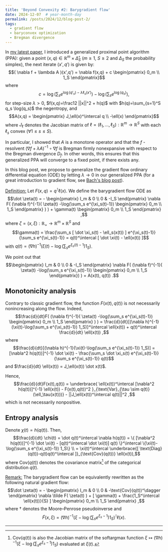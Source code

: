 ```yaml
---
title: 'Beyond Convexity #2: Barygradient flow'
date: 2024-12-07  # year-month-day
permalink: /posts/2024/12/blog-post-2/
tags:
  - gradient flow
  - baryconvex optimization
  - Bregman divergence
---
```


In [my latest paper](https://arxiv.org/pdf/2411.00928), I introduced a generalized proximal point algorithm (PPA): given a point $(x,q) \in \mathbb{R}^m \times \mathring \Delta_S$ ($m\ge 1$, $S \ge 2$ and $\Delta_S$ the probability simplex), the next iterate $(x',q')$ is given by:
$$( \nabla f + \lambda A )(x',q') = \nabla f(x,q) + c \begin{pmatrix} 0_m \\ 1_S \end{pmatrix}$$
where $$c = \log(\sum_s e^{\log(q'_s)-\lambda \ell_s(x')}) -\log(\sum_s e^{\log(q_s)}),$$ 
for step-size $\lambda>0$, $f(x,q)=\frac12 ||x||^2 + h(q)$ with $h(q)=\sum_{s=1}^S q_s \log(q_s)$ the negentropy, and
$$A(x,q) = \begin{pmatrix}
J_\ell(x)^\intercal q \\
-\ell(x)
\end{pmatrix}$$
where $J_\ell$ denotes the Jacobian matrix of $\ell=(\ell_1,\dots,\ell_S):\mathbb{R}^m \rightarrow \mathbb{R}^S$ with each $\ell_s$ convex ($\forall 1\le s \le S$).

In particular, I showed that $A$ is a monotone operator and that the $f$ -resolvent $(\nabla f + \lambda A)^{-1} \circ \nabla f$ is Bregman firmly nonexpansive with respect to the Bregman divergence $D_f$.
In other words, this ensures that this generalized PPA will converge to a fixed point, if there exists any.

In this blog post, we propose to generalize the gradient flow ordinary differential equation (ODE) by letting $\lambda \rightarrow 0$ in our generalized PPA (for a great introduction to gradient flow, see [Bach's blog post](https://francisbach.com/gradient-flows/)).

<u>Definition:</u> Let $F(x,q) = q^\intercal \ell(x)$. We define the barygradient flow ODE as
$$\dot \zeta(t) = - \begin{pmatrix}
I_m & 0 \\
0 & -I_S
\end{pmatrix} \nabla F( (\nabla f)^{-1}( \zeta(t) -\log(\sum_s e^{\xi_s(t)-1}) \begin{pmatrix} 0_m \\ 1_S \end{pmatrix} ) ) + \gamma(t) \begin{pmatrix} 0_m \\ 1_S \end{pmatrix} ,$$
where $\zeta = (x,\xi) : \mathbb{R}_+ \rightarrow \mathbb{R}^m \times \mathbb{R}^S$ and
$$\gamma(t) = \frac{\sum_s [ \dot \xi_s(t) - \ell_s(x(t)) ] e^{\xi_s(t)-1}}{\sum_s e^{\xi_s(t)-1}} = q(t)^\intercal [ \dot \xi(t) - \ell(x(t)) ]$$
with $q(t)=(\nabla h)^{-1}(\xi(t)-\log(\sum_s e^{\xi_s(t)-1}) 1_S)$.

We point out that 
$$\begin{pmatrix}
I_m & 0 \\
0 & -I_S
\end{pmatrix} \nabla F( (\nabla f)^{-1}( \zeta(t) -\log(\sum_s e^{\xi_s(t)-1}) \begin{pmatrix} 0_m \\ 1_S \end{pmatrix}) ) = A(x(t), q(t)) .$$

## Monotonicity analysis

Contrary to classic gradient flow, the function $F(x(t),q(t))$ is not necessarily nonincreasing along the flow.
Indeed,
$$\frac{d}{dt}F( (\nabla f)^{-1}( \zeta(t) -\log(\sum_s e^{\xi_s(t)-1}) \begin{pmatrix} 0_m \\ 1_S \end{pmatrix} ) ) = \frac{d}{dt}[(\nabla h)^{-1}(\xi(t)-\log(\sum_s e^{\xi_s(t)-1}) 1_S)]^\intercal \ell(x(t)) + q(t)^\intercal \frac{d}{dt} \ell(x(t)) ,$$
where 
$$\frac{d}{dt}[(\nabla h)^{-1}(\xi(t)-\log(\sum_s e^{\xi_s(t)-1}) 1_S)] = [\nabla^2 h(q(t))]^{-1} \dot \xi(t) - \frac{\sum_s \dot \xi_s(t) e^{\xi_s(t)-1}}{\sum_s e^{\xi_s(t)-1}} q(t)$$
and $\frac{d}{dt} \ell(x(t)) = J_\ell(x(t)) \dot x(t)$.

Hence,
$$\frac{d}{dt}F(x(t),q(t)) = \underbrace{ \ell(x(t))^\intercal [\nabla^2 h(q(t))]^{-1} \ell(x(t)) - F(x(t),q(t))^2 }_{\text{Var}_{\tau \sim q(t)}(\ell_\tau(x(t)))} - ||J_\ell(x(t))^\intercal q(t)||^2 ,$$
which is not necessarily nonpositive.

## Entropy analysis

Denote $\chi(t) = h(q(t))$. Then,
$$\frac{d}{dt} \chi(t) = \dot q(t)^\intercal \nabla h(q(t))
= \{ [\nabla^2 h(q(t))]^{-1} \dot \xi(t) - [q(t)^\intercal \dot \xi(t)] q(t) \}^\intercal \{\xi(t)-\log(\sum_s e^{\xi_s(t)-1}) 1_S\} \\ = \xi(t)^\intercal \underbrace{[ \text{Diag}(q(t))-q(t)q(t)^\intercal ]}_{\text{Cov}(q(t))} \ell(x(t)),$$
where $\text{Cov}(q(t))$ denotes the covariance matrix[^1] of the categorical distribution $q(t)$.

<u>Remark:</u> The barygradient flow can be equivalently rewritten as the following natural gradient flow:
$$\dot \zeta(t) = - \begin{pmatrix}
I_m & 0 \\
0 & -\text{Cov}(q(t))^\dagger
\end{pmatrix} \nabla \tilde F( \zeta(t) ) + [ \gamma(t) + \frac{1_S^\intercal \ell(x(t))}{S} ] \begin{pmatrix} 0_m \\ 1_S \end{pmatrix} ,$$
where $\dagger$ denotes the Moore–Penrose pseudoinverse and
$$\tilde F(x,\xi) = (\nabla h)^{-1}(\xi - \log(\sum_s e^{\xi_s-1}) 1_S)^\intercal \ell(x).$$

[^1]: $\text{Cov}(q(t))$ is also the Jacobian matrix of the softargmax function $\xi \mapsto (\nabla h)^{-1}(\xi-\log(\sum_s e^{\xi_s-1})1_S)$ evaluated at $\xi(t)$.

------

